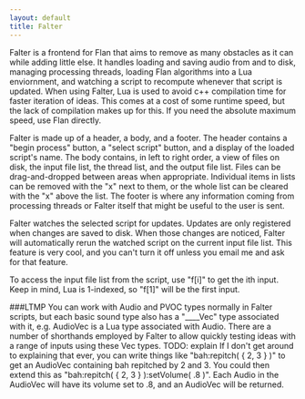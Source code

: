 ```yaml
---
layout: default
title: Falter
---
```


Falter is a frontend for Flan that aims to remove as many obstacles as it can while adding little else. It handles loading and saving audio from and to disk, managing processing threads, loading Flan algorithms into a Lua enviornment, and watching a script to recompute whenever that script is updated. When using Falter, Lua is used to avoid c++ compilation time for faster iteration of ideas. This comes at a cost of some runtime speed, but the lack of compilation makes up for this. If you need the absolute maximum speed, use Flan directly.

Falter is made up of a header, a body, and a footer. The header contains a "begin process" button, a "select script" button, and a display of the loaded script's name. The body contains, in left to right order, a view of files on disk, the input file list, the thread list, and the output file list. Files can be drag-and-dropped between areas when appropriate. Individual items in lists can be removed with the "x" next to them, or the whole list can be cleared with the "x" above the list. The footer is where any information coming from processing threads or Falter itself that might be useful to the user is sent.

Falter watches the selected script for updates. Updates are only registered when changes are saved to disk. When those changes are noticed, Falter will automatically rerun the watched script on the current input file list. This feature is very cool, and you can't turn it off unless you email me and ask for that feature.

To access the input file list from the script, use "f[i]" to get the ith input. Keep in mind, Lua is 1-indexed, so "f[1]" will be the first input.

###LTMP
You can work with Audio and PVOC types normally in Falter scripts, but each basic sound type also has a "____Vec" type associated with it, e.g. AudioVec is a Lua type associated with Audio. There are a number of shorthands employed by Falter to allow quickly testing ideas with a range of inputs using these Vec types.
TODO: explain
If I don't get around to explaining that ever, you can write things like "bah:repitch( { 2, 3 } )" to get an AudioVec containing bah repitched by 2 and 3. You could then extend this as "bah:repitch( { 2, 3 } ):setVolume( .8 )". Each Audio in the AudioVec will have its volume set to .8, and an AudioVec will be returned.